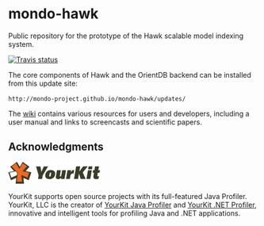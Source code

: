 mondo-hawk
==========

Public repository for the prototype of the Hawk scalable model indexing system.

[![Travis status](https://api.travis-ci.org/mondo-project/mondo-hawk.svg?branch=master)](https://travis-ci.org/mondo-project/mondo-hawk)

The core components of Hawk and the OrientDB backend can be installed from this update site:

    http://mondo-project.github.io/mondo-hawk/updates/

The [wiki](https://github.com/mondo-project/mondo-hawk/wiki) contains various resources for users and developers, including a user manual and links to screencasts and scientific papers.

Acknowledgments
---------------

![YourKit logo](yklogo.png)

YourKit supports open source projects with its full-featured Java Profiler. YourKit, LLC is the creator of [YourKit Java Profiler](https://www.yourkit.com/java/profiler/index.jsp) and [YourKit .NET Profiler](https://www.yourkit.com/.net/profiler/index.jsp), innovative and intelligent tools for profiling Java and .NET applications.
